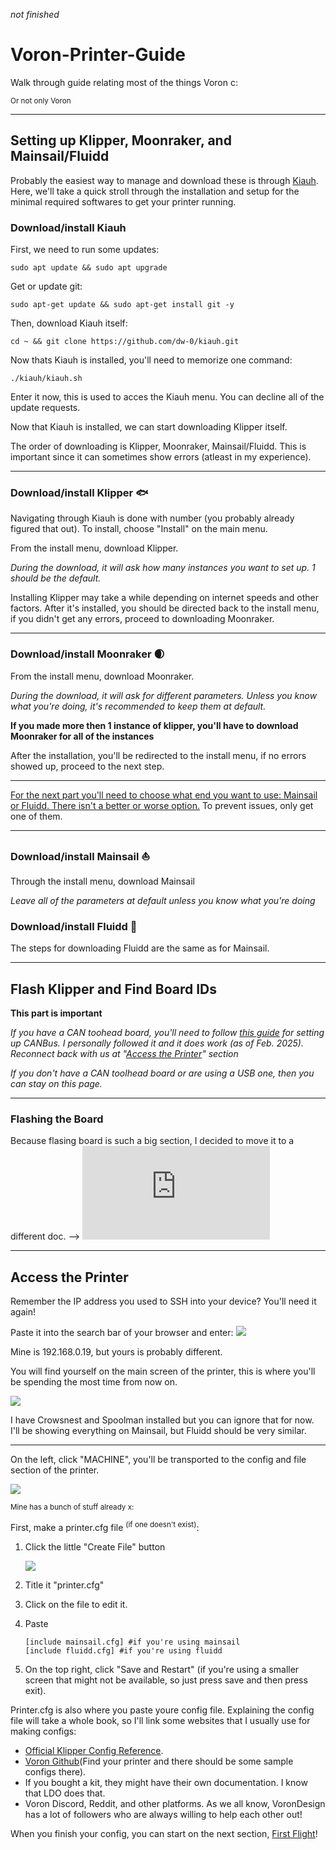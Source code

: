 *not finished*

# Voron-Printer-Guide
Walk through guide relating most of the things Voron c:

<sup>Or not only Voron</sup>

_________________________________________________________
## Setting up Klipper, Moonraker, and Mainsail/Fluidd
Probably the easiest way to manage and download these is through [Kiauh](https://github.com/dw-0/kiauh). 
Here, we'll take a quick stroll through the installation and setup for the minimal required softwares to get your printer running.

### Download/install Kiauh
First, we need to run some updates:
```
sudo apt update && sudo apt upgrade
```
Get or update git:
```
sudo apt-get update && sudo apt-get install git -y
```
Then, download Kiauh itself:
```
cd ~ && git clone https://github.com/dw-0/kiauh.git
```
Now thats Kiauh is installed, you'll need to memorize one command:
```
./kiauh/kiauh.sh
```
Enter it now, this is used to acces the Kiauh menu.
You can decline all of the update requests.

Now that Kiauh is installed, we can start downloading Klipper itself.

The order of downloading is Klipper, Moonraker, Mainsail/Fluidd. This is important since it can sometimes show errors (atleast in my experience).
_________________________________________________________
### Download/install Klipper 🐟
Navigating through Kiauh is done with number (you probably already figured that out). To install, choose "Install" on the main menu.

From the install menu, download Klipper.

*During the download, it will ask how many instances you want to set up. 1 should be the default.*

Installing Klipper may take a while depending on internet speeds and other factors. After it's installed, you should be directed back to the install menu, if you didn't get any errors, proceed to downloading Moonraker.
_________________________________________________________
### Download/install Moonraker 🌒
From the install menu, download Moonraker.

*During the download, it will ask for different parameters. Unless you know what you're doing, it's recommended to keep them at default.*

**If you made more then 1 instance of klipper, you'll have to download Moonraker for all of the instances**

After the installation, you'll be redirected to the install menu, if no errors showed up, proceed to the next step. 
_________________________________________________________
<ins>For the next part you'll need to choose what end you want to use: Mainsail or Fluidd. There isn't a better or worse option.</ins> To prevent issues, only get one of them.
_________________________________________________________
### Download/install Mainsail ⛵
Through the install menu, download Mainsail

*Leave all of the parameters at default unless you know what you're doing*

### Download/install Fluidd 🌊
The steps for downloading Fluidd are the same as for Mainsail.
_________________________________________________________
## Flash Klipper and Find Board IDs
**This part is important**

*If you have a CAN toohead board, you'll need to follow [this guide](https://canbus.esoterical.online/) for setting up CANBus. I personally followed it and it does work (as of Feb. 2025). Reconnect back with us at "[Access the Printer](https://github.com/Suzu0071/General-Guide-for-Vorons/tree/main?tab=readme-ov-file#access-the-printer)" section*

*If you don't have a CAN toolhead board or are using a USB one, then you can stay on this page.*
_________________________________________________________
### Flashing the Board
Because flasing board is such a big section, I decided to move it to a different doc. --> ![Click Me!](https://github.com/Suzu0071/General-Guide-for-Vorons/blob/main/BoardFlash.md)
_________________________________________________________
## Access the Printer
Remember the IP address you used to SSH into your device? You'll need it again!

Paste it into the search bar of your browser and enter:
![](https://github.com/Suzu0071/General-Guide-for-Vorons/blob/main/Images/IP-example.png)

Mine is 192.168.0.19, but yours is probably different. 

You will find yourself on the main screen of the printer, this is where you'll be spending the most time from now on.

![](https://github.com/Suzu0071/General-Guide-for-Vorons/blob/main/Images/Mainsail-Main-Example.png)

I have Crowsnest and Spoolman installed but you can ignore that for now. I'll be showing everything on Mainsail, but Fluidd should be very similar.
_________________________________________________________
On the left, click "MACHINE", you'll be transported to the config and file section of the printer.

![](https://github.com/Suzu0071/General-Guide-for-Vorons/blob/main/Images/Mainsail-Machine-Example.png)

<sup>Mine has a bunch of stuff already x:</sup>

First, make a printer.cfg file <sup>(if one doesn't exist)</sup>:
1. Click the little "Create File" button
   
   ![](https://github.com/Suzu0071/General-Guide-for-Vorons/blob/main/Images/Create-File-Mainsail.png)
2. Title it "printer.cfg"
3. Click on the file to edit it.
4. Paste
   ```
   [include mainsail.cfg] #if you're using mainsail
   [include fluidd.cfg] #if you're using fluidd
   ```
5. On the top right, click "Save and Restart" (if you're using a smaller screen that might not be available, so just press save and then press exit).

Printer.cfg is also where you paste youre config file. Explaining the config file will take a whole book, so I'll link some websites that I usually use for making configs:
+ [Official Klipper Config Reference](https://www.klipper3d.org/Config_Reference.html#).
+ [Voron Github](https://github.com/VoronDesign)(Find your printer and there should be some sample configs there).
+ If you bought a kit, they might have their own documentation. I know that LDO does that.
+ Voron Discord, Reddit, and other platforms. As we all know, VoronDesign has a lot of followers who are always willing to help each other out!

When you finish your config, you can start on the next section, [First Flight](https://github.com/Suzu0071/General-Guide-for-Vorons/blob/main/First-Flight.md)!
